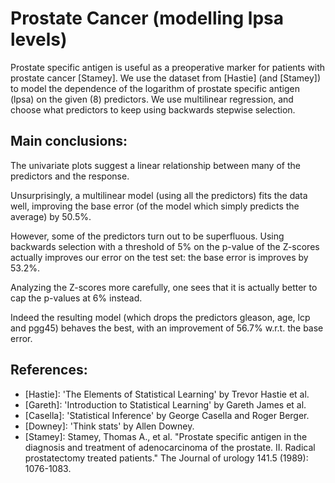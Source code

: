 # Prostate Cancer (modelling lpsa levels)

Prostate specific antigen is useful as a preoperative marker for patients with prostate cancer [Stamey].
We use the dataset from [Hastie] (and [Stamey]) to model the dependence of the logarithm of prostate specific antigen (lpsa) on the given (8) predictors.
We use multilinear regression, and choose what predictors to keep using backwards stepwise selection.

## Main conclusions:

The univariate plots suggest a linear relationship between many of the predictors and the response.


Unsurprisingly, a multilinear model (using all the predictors) fits the data well, improving the base error (of the model which simply predicts the average) by $50.5\%$.  


However, some of the predictors turn out to be superfluous.
Using backwards selection with a threshold of $5\%$ on the p-value of the Z-scores actually improves our error on the test set: the base error is improves by $53.2\%$.  


Analyzing the Z-scores more carefully, one sees that it is actually better to cap the p-values at $6\%$ instead.

Indeed the resulting model (which drops the predictors gleason, age, lcp and pgg45) behaves the best, with an improvement of $56.7\%$ w.r.t. the base error.

## References:
- [Hastie]: 'The Elements of Statistical Learning' by Trevor Hastie et al.
- [Gareth]: 'Introduction to Statistical Learning' by Gareth James et al.
- [Casella]: 'Statistical Inference' by George Casella and Roger Berger.
- [Downey]: 'Think stats' by Allen Downey.
- [Stamey]: Stamey, Thomas A., et al. "Prostate specific antigen in the diagnosis and treatment of adenocarcinoma of the prostate. II. Radical prostatectomy treated patients." The Journal of urology 141.5 (1989): 1076-1083.

